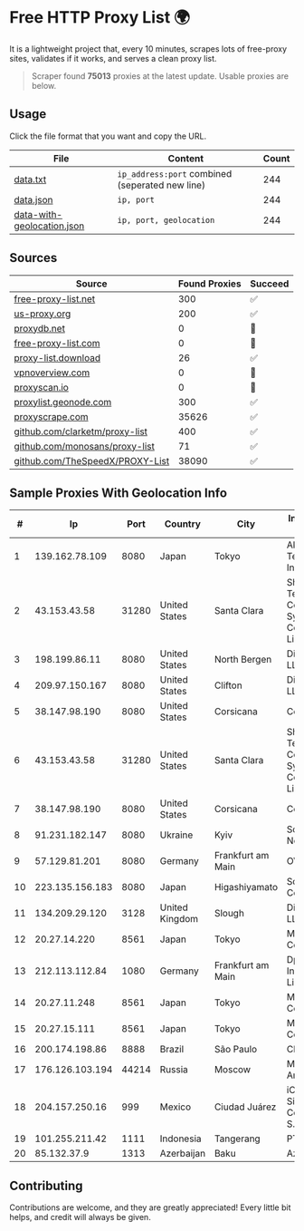 
# Free HTTP Proxy List 🌍

It is a lightweight project that, every 10 minutes, scrapes lots of free-proxy sites, validates if it works, and serves a clean proxy list.


> Scraper found **75013** proxies at the latest update. Usable proxies are below.

## Usage

Click the file format that you want and copy the URL.


|File|Content|Count|
|----|-------|-----|
|[data.txt](https://raw.githubusercontent.com/themiralay/Proxy-List-World/master/data.txt)|`ip_address:port` combined (seperated new line)|244|
|[data.json](https://raw.githubusercontent.com/themiralay/Proxy-List-World/master/data.json)|`ip, port`|244|
|[data-with-geolocation.json](https://raw.githubusercontent.com/themiralay/Proxy-List-World/master/data-with-geolocation.json)|`ip, port, geolocation`|244|

## Sources

|Source|Found Proxies|Succeed|
|------|-------------|-------|
|[free-proxy-list.net](https://free-proxy-list.net)|300|✅|
|[us-proxy.org](https://www.us-proxy.org)|200|✅|
|[proxydb.net](http://proxydb.net)|0|🚫|
|[free-proxy-list.com](https://free-proxy-list.com/?page=&port=&type%5B%5D=http&type%5B%5D=https&up_time=0&search=Search)|0|🚫|
|[proxy-list.download](https://www.proxy-list.download/HTTP)|26|✅|
|[vpnoverview.com](https://vpnoverview.com/privacy/anonymous-browsing/free-proxy-servers)|0|🚫|
|[proxyscan.io](https://www.proxyscan.io)|0|🚫|
|[proxylist.geonode.com](https://proxylist.geonode.com/api/proxy-list?limit=300&page=1&sort_by=lastChecked&sort_type=desc&protocols=http,https)|300|✅|
|[proxyscrape.com](https://api.proxyscrape.com/v2/?request=displayproxies&protocol=http&timeout=10000&country=all&ssl=all&anonymity=all)|35626|✅|
|[github.com/clarketm/proxy-list](https://raw.githubusercontent.com/clarketm/proxy-list/master/proxy-list-raw.txt)|400|✅|
|[github.com/monosans/proxy-list](https://raw.githubusercontent.com/monosans/proxy-list/main/proxies/http.txt)|71|✅|
|[github.com/TheSpeedX/PROXY-List](https://raw.githubusercontent.com/TheSpeedX/PROXY-List/master/http.txt)|38090|✅|


## Sample Proxies With Geolocation Info

|#|Ip|Port|Country|City|Internet Service Provider|
|-|--|----|-------|----|-------------------------|
|1|139.162.78.109|8080|Japan|Tokyo|Akamai Technologies, Inc.|
|2|43.153.43.58|31280|United States|Santa Clara|Shenzhen Tencent Computer Systems Company Limited|
|3|198.199.86.11|8080|United States|North Bergen|DigitalOcean, LLC|
|4|209.97.150.167|8080|United States|Clifton|DigitalOcean, LLC|
|5|38.147.98.190|8080|United States|Corsicana|Corsicana ISD|
|6|43.153.43.58|31280|United States|Santa Clara|Shenzhen Tencent Computer Systems Company Limited|
|7|38.147.98.190|8080|United States|Corsicana|Corsicana ISD|
|8|91.231.182.147|8080|Ukraine|Kyiv|South Park Networks LLC|
|9|57.129.81.201|8080|Germany|Frankfurt am Main|OVH SAS|
|10|223.135.156.183|8080|Japan|Higashiyamato|So-net Corporation|
|11|134.209.29.120|3128|United Kingdom|Slough|DigitalOcean, LLC|
|12|20.27.14.220|8561|Japan|Tokyo|Microsoft Corporation|
|13|212.113.112.84|1080|Germany|Frankfurt am Main|DpkgSoft International Limited|
|14|20.27.11.248|8561|Japan|Tokyo|Microsoft Corporation|
|15|20.27.15.111|8561|Japan|Tokyo|Microsoft Corporation|
|16|200.174.198.86|8888|Brazil|São Paulo|Claro S.A|
|17|176.126.103.194|44214|Russia|Moscow|Miglovets Egor Andreevich|
|18|204.157.250.16|999|Mexico|Ciudad Juárez|iCentral Sistemas y Comunicaciones, S.A. de C.V|
|19|101.255.211.42|1111|Indonesia|Tangerang|PT Remala Abadi|
|20|85.132.37.9|1313|Azerbaijan|Baku|AzerSat|



## Contributing

Contributions are welcome, and they are greatly appreciated! Every
little bit helps, and credit will always be given.

